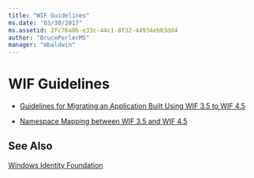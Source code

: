 ```yaml
---
title: "WIF Guidelines"
ms.date: "03/30/2017"
ms.assetid: 2fc76a0b-e33c-44c1-8f32-44934eb03dd4
author: "BrucePerlerMS"
manager: "mbaldwin"
---
```

# WIF Guidelines
- [Guidelines for Migrating an Application Built Using WIF 3.5 to WIF 4.5](../../../docs/framework/security/guidelines-for-migrating-an-application-built-using-wif-3-5-to-wif-4-5.md)  
  
- [Namespace Mapping between WIF 3.5 and WIF 4.5](../../../docs/framework/security/namespace-mapping-between-wif-3-5-and-wif-4-5.md)  
  
## See Also  
 [Windows Identity Foundation](../../../docs/framework/security/index.md)
